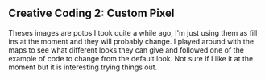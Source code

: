 ## Creative Coding 2: Custom Pixel

Theses images are potos I took quite a while ago, I'm just using them as fill ins at the moment and they will probably change. I played around with the maps to see what different looks they can give and followed one of the example of code to change from the default look.
Not sure if I like it at the moment but it is interesting trying things out.
